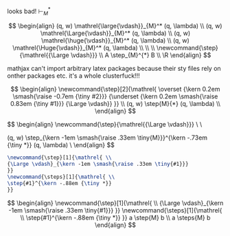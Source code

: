 
looks bad!
$\vdash_{M}^*$

$$
\begin{align}
(q, w) \mathrel{\large{\vdash}}_{M}^* (q, \lambda) \\
(q, w) \mathrel{\Large{\vdash}}_{M}^* (q, \lambda) \\
(q, w) \mathrel{\huge{\vdash}}_{M}^* (q, \lambda) \\
(q, w) \mathrel{\Huge{\vdash}}_{M}^* (q, \lambda) \\
\\ \\
\newcommand{\step}{\mathrel{{\Large \vdash}}} \\
A \step_{M}^{*} B \\
\R
\end{align}
$$


mathjax can't import arbitrary latex packages because their sty files rely on onther packages etc. it's a whole clusterfuck!!!



$$
\begin{align}
\newcommand{\step}[2]{\mathrel{
\overset
    {\kern 0.2em \smash{\raise -0.7em {\tiny #2}}}
    {\underset
        {\kern 0.2em \smash{\raise 0.83em {\tiny #1}}}
        {\Large \vdash}}
}} \\
(q, w) \step{M}{*} (q, \lambda) \\
\end{align}
$$


$$
\begin{align}
\newcommand{\step}{\mathrel{{\Large \vdash}}} \\
 \\

(q, w) \step_{\kern -1em \smash{\raise .33em \tiny{M}}}^{\kern -.73em {\tiny *}} (q, \lambda) \\
\end{align}
$$



```latex
\newcommand{\step}[1]{\mathrel{ \\
{\Large \vdash}_{\kern -1em \smash{\raise .33em \tiny{#1}}}
}}
\newcommand{\steps}[1]{\mathrel{ \\
\step{#1}^{\kern -.88em {\tiny *}}
}}
```

$$
\begin{align}
\newcommand{\step}[1]{\mathrel{ \\
{\Large \vdash}_{\kern -1em \smash{\raise .33em \tiny{#1}}}
}}
\newcommand{\steps}[1]{\mathrel{ \\
\step{#1}^{\kern -.88em {\tiny *}}
}}
a \step{M} b \\ a \steps{M} b
\end{align}
$$